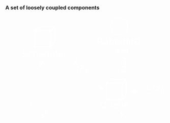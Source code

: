 ### A set of loosely coupled components

<svg
   xmlns:dc="http://purl.org/dc/elements/1.1/"
   xmlns:cc="http://creativecommons.org/ns#"
   xmlns:rdf="http://www.w3.org/1999/02/22-rdf-syntax-ns#"
   xmlns:svg="http://www.w3.org/2000/svg"
   xmlns="http://www.w3.org/2000/svg"
   xmlns:xlink="http://www.w3.org/1999/xlink"
   version="1.1"
   width="931.51184"
   height="597.75269"
   id="svg2">
  <defs
     id="defs4">
    <marker
       refX="0"
       refY="0"
       orient="auto"
       id="Arrow1Mend"
       style="overflow:visible">
      <path
         d="M 0,0 5,-5 -12.5,0 5,5 0,0 z"
         transform="matrix(-0.4,0,0,-0.4,-4,0)"
         id="path6294"
         style="fill-rule:evenodd;stroke:#000000;stroke-width:1pt" />
    </marker>
    <marker
       refX="0"
       refY="0"
       orient="auto"
       id="Arrow2Lend"
       style="overflow:visible">
      <path
         d="M 8.7185878,4.0337352 -2.2072895,0.01601326 8.7185884,-4.0017078 c -1.7454984,2.3720609 -1.7354408,5.6174519 -6e-7,8.035443 z"
         transform="matrix(-1.1,0,0,-1.1,-1.1,0)"
         id="path6306"
         style="fill-rule:evenodd;stroke-width:0.625;stroke-linejoin:round" />
    </marker>
    <marker
       refX="0"
       refY="0"
       orient="auto"
       id="Arrow1Lend"
       style="overflow:visible">
      <path
         d="M 0,0 5,-5 -12.5,0 5,5 0,0 z"
         transform="matrix(-0.8,0,0,-0.8,-10,0)"
         id="path6288"
         style="fill-rule:evenodd;stroke:#000000;stroke-width:1pt" />
    </marker>
    <filter
       color-interpolation-filters="sRGB"
       id="filter4927">
      <feTurbulence
         id="feTurbulence4929"
         type="fractalNoise"
         numOctaves="7"
         baseFrequency="0.02"
         seed="55"
         result="result0" />
      <feDiffuseLighting
         id="feDiffuseLighting4931"
         surfaceScale="4"
         diffuseConstant="1"
         kernelUnitLength="1"
         result="result1"
         in="result0">
        <feDistantLight
           id="feDistantLight4933"
           azimuth="235"
           elevation="60" />
      </feDiffuseLighting>
      <feSpecularLighting
         id="feSpecularLighting4935"
         in="result0"
         surfaceScale="3"
         specularConstant="1"
         specularExponent="25"
         kernelUnitLength="1"
         result="result3">
        <feDistantLight
           id="feDistantLight4937"
           azimuth="235"
           elevation="55" />
      </feSpecularLighting>
      <feComposite
         in2="SourceGraphic"
         operator="arithmetic"
         k1="1"
         k2="0"
         k3="0"
         k4="0"
         in="result1"
         result="result2"
         id="feComposite4939" />
      <feComposite
         in2="result3"
         operator="arithmetic"
         k1="0"
         k2="1"
         k3="1"
         k4="0"
         in="result2"
         result="result4"
         id="feComposite4941" />
      <feComposite
         in2="SourceAlpha"
         operator="in"
         in="result4"
         result="fbSourceGraphic"
         id="feComposite4943" />
      <feDisplacementMap
         in2="result0"
         scale="7"
         xChannelSelector="R"
         yChannelSelector="G"
         id="feDisplacementMap4945" />
    </filter>
    <filter
       color-interpolation-filters="sRGB"
       id="filter4927-9">
      <feTurbulence
         id="feTurbulence4929-3"
         type="fractalNoise"
         numOctaves="7"
         baseFrequency="0.02"
         seed="55"
         result="result0" />
      <feDiffuseLighting
         id="feDiffuseLighting4931-6"
         surfaceScale="4"
         diffuseConstant="1"
         kernelUnitLength="1"
         result="result1"
         in="result0">
        <feDistantLight
           id="feDistantLight4933-1"
           azimuth="235"
           elevation="60" />
      </feDiffuseLighting>
      <feSpecularLighting
         id="feSpecularLighting4935-5"
         in="result0"
         surfaceScale="3"
         specularConstant="1"
         specularExponent="25"
         kernelUnitLength="1"
         result="result3">
        <feDistantLight
           id="feDistantLight4937-6"
           azimuth="235"
           elevation="55" />
      </feSpecularLighting>
      <feComposite
         in2="SourceGraphic"
         operator="arithmetic"
         k1="1"
         k2="0"
         k3="0"
         k4="0"
         in="result1"
         result="result2"
         id="feComposite4939-9" />
      <feComposite
         in2="result3"
         operator="arithmetic"
         k1="0"
         k2="1"
         k3="1"
         k4="0"
         in="result2"
         result="result4"
         id="feComposite4941-2" />
      <feComposite
         in2="SourceAlpha"
         operator="in"
         in="result4"
         result="fbSourceGraphic"
         id="feComposite4943-5" />
      <feDisplacementMap
         in2="result0"
         scale="7"
         xChannelSelector="R"
         yChannelSelector="G"
         id="feDisplacementMap4945-8" />
    </filter>
    <filter
       color-interpolation-filters="sRGB"
       id="filter5200">
      <feTurbulence
         id="feTurbulence5202"
         type="fractalNoise"
         numOctaves="7"
         baseFrequency="0.02"
         seed="55"
         result="result0" />
      <feDiffuseLighting
         id="feDiffuseLighting5204"
         surfaceScale="4"
         diffuseConstant="1"
         kernelUnitLength="1"
         result="result1"
         in="result0">
        <feDistantLight
           id="feDistantLight5206"
           azimuth="235"
           elevation="60" />
      </feDiffuseLighting>
      <feSpecularLighting
         id="feSpecularLighting5208"
         in="result0"
         surfaceScale="3"
         specularConstant="1"
         specularExponent="25"
         kernelUnitLength="1"
         result="result3">
        <feDistantLight
           id="feDistantLight5210"
           azimuth="235"
           elevation="55" />
      </feSpecularLighting>
      <feComposite
         in2="SourceGraphic"
         operator="arithmetic"
         k1="1"
         k2="0"
         k3="0"
         k4="0"
         in="result1"
         result="result2"
         id="feComposite5212" />
      <feComposite
         in2="result3"
         operator="arithmetic"
         k1="0"
         k2="1"
         k3="1"
         k4="0"
         in="result2"
         result="result4"
         id="feComposite5214" />
      <feComposite
         in2="SourceAlpha"
         operator="in"
         in="result4"
         result="fbSourceGraphic"
         id="feComposite5216" />
      <feDisplacementMap
         in2="result0"
         scale="7"
         xChannelSelector="R"
         yChannelSelector="G"
         id="feDisplacementMap5218" />
    </filter>
    <marker
       refX="0"
       refY="0"
       orient="auto"
       id="Arrow1Mend-0"
       style="overflow:visible">
      <path
         d="M 0,0 5,-5 -12.5,0 5,5 0,0 z"
         transform="matrix(-0.4,0,0,-0.4,-4,0)"
         id="path6294-4"
         style="fill-rule:evenodd;stroke:#000000;stroke-width:1pt" />
    </marker>
    <marker
       refX="0"
       refY="0"
       orient="auto"
       id="marker4054"
       style="overflow:visible">
      <path
         d="M 0,0 5,-5 -12.5,0 5,5 0,0 z"
         transform="matrix(-0.4,0,0,-0.4,-4,0)"
         id="path4056"
         style="fill-rule:evenodd;stroke:#000000;stroke-width:1pt" />
    </marker>
    <marker
       refX="0"
       refY="0"
       orient="auto"
       id="marker4058"
       style="overflow:visible">
      <path
         d="M 0,0 5,-5 -12.5,0 5,5 0,0 z"
         transform="matrix(-0.4,0,0,-0.4,-4,0)"
         id="path4060"
         style="fill-rule:evenodd;stroke:#000000;stroke-width:1pt" />
    </marker>
    <marker
       refX="0"
       refY="0"
       orient="auto"
       id="marker4062"
       style="overflow:visible">
      <path
         d="M 0,0 5,-5 -12.5,0 5,5 0,0 z"
         transform="matrix(-0.4,0,0,-0.4,-4,0)"
         id="path4064"
         style="fill-rule:evenodd;stroke:#000000;stroke-width:1pt" />
    </marker>
    <marker
       refX="0"
       refY="0"
       orient="auto"
       id="marker4066"
       style="overflow:visible">
      <path
         d="M 0,0 5,-5 -12.5,0 5,5 0,0 z"
         transform="matrix(-0.4,0,0,-0.4,-4,0)"
         id="path4068"
         style="fill-rule:evenodd;stroke:#000000;stroke-width:1pt" />
    </marker>
    <marker
       refX="0"
       refY="0"
       orient="auto"
       id="marker4070"
       style="overflow:visible">
      <path
         d="M 0,0 5,-5 -12.5,0 5,5 0,0 z"
         transform="matrix(-0.4,0,0,-0.4,-4,0)"
         id="path4072"
         style="fill-rule:evenodd;stroke:#000000;stroke-width:1pt" />
    </marker>
    <marker
       refX="0"
       refY="0"
       orient="auto"
       id="marker4074"
       style="overflow:visible">
      <path
         d="M 0,0 5,-5 -12.5,0 5,5 0,0 z"
         transform="matrix(-0.4,0,0,-0.4,-4,0)"
         id="path4076"
         style="fill-rule:evenodd;stroke:#000000;stroke-width:1pt" />
    </marker>
    <path
       d="m 275.77164,1927.2959 c 35.31392,7.8399 75.72672,12.6374 98.6414,42.4264"
       id="path7150-9"
       style="fill:none;stroke:none" />
    <path
       d="m 456.43743,1138.4241 c 28.4362,5.7057 49.00039,20.5567 51.97234,48.7903"
       transform="translate(0,702.36215)"
       id="path7161-2"
       style="fill:none;stroke:none" />
    <path
       d="m 224.5064,1846.0895 c 2.26662,21.2383 -1.95841,40.8674 0.35355,61.3389"
       id="path7166-2"
       style="fill:none;stroke:none" />
    <path
       d="m 127,1169.5 c 14.35038,12.4758 36.6232,25.0774 46.5,36.75"
       transform="translate(0,702.36215)"
       id="path7189-6"
       style="fill:none;stroke:none" />
    <path
       d="m 64.06095,1972.2176 c 35.96516,71.8882 38.83121,64.6814 33.5,121"
       id="path7200-5"
       style="fill:none;stroke:none" />
    <path
       d="m 417.193,1423.0345 c 24.95118,-15.18 84.14272,-66.644 103.23758,-94.0452"
       transform="translate(0,702.36215)"
       id="path7211-5"
       style="fill:none;stroke:none" />
    <path
       d="m 251.37646,1280.199 c 24.33622,32.8983 59.3224,73.2045 94.39875,106.4195"
       transform="translate(0,702.36215)"
       id="path7235-1"
       style="fill:none;stroke:none" />
    <filter
       color-interpolation-filters="sRGB"
       id="filter4522">
      <feTurbulence
         id="feTurbulence4524"
         type="fractalNoise"
         numOctaves="7"
         baseFrequency="0.02"
         seed="55"
         result="result0" />
      <feDiffuseLighting
         id="feDiffuseLighting4526"
         surfaceScale="4"
         diffuseConstant="1"
         kernelUnitLength="1"
         result="result1"
         in="result0">
        <feDistantLight
           id="feDistantLight4528"
           azimuth="235"
           elevation="60" />
      </feDiffuseLighting>
      <feSpecularLighting
         id="feSpecularLighting4530"
         in="result0"
         surfaceScale="3"
         specularConstant="1"
         specularExponent="25"
         kernelUnitLength="1"
         result="result3">
        <feDistantLight
           id="feDistantLight4532"
           azimuth="235"
           elevation="55" />
      </feSpecularLighting>
      <feComposite
         in2="SourceGraphic"
         operator="arithmetic"
         k1="1"
         k2="0"
         k3="0"
         k4="0"
         in="result1"
         result="result2"
         id="feComposite4534" />
      <feComposite
         in2="result3"
         operator="arithmetic"
         k1="0"
         k2="1"
         k3="1"
         k4="0"
         in="result2"
         result="result4"
         id="feComposite4536" />
      <feComposite
         in2="SourceAlpha"
         operator="in"
         in="result4"
         result="fbSourceGraphic"
         id="feComposite4538" />
      <feDisplacementMap
         in2="result0"
         scale="7"
         xChannelSelector="R"
         yChannelSelector="G"
         id="feDisplacementMap4540" />
    </filter>
    <marker
       refX="0"
       refY="0"
       orient="auto"
       id="Arrow1Mend-08"
       style="overflow:visible">
      <path
         d="M 0,0 5,-5 -12.5,0 5,5 0,0 z"
         transform="matrix(-0.4,0,0,-0.4,-4,0)"
         id="path6294-0"
         style="fill-rule:evenodd;stroke:#000000;stroke-width:1pt" />
    </marker>
    <marker
       refX="0"
       refY="0"
       orient="auto"
       id="marker3361"
       style="overflow:visible">
      <path
         d="M 0,0 5,-5 -12.5,0 5,5 0,0 z"
         transform="matrix(-0.4,0,0,-0.4,-4,0)"
         id="path3363"
         style="fill-rule:evenodd;stroke:#000000;stroke-width:1pt" />
    </marker>
    <marker
       refX="0"
       refY="0"
       orient="auto"
       id="marker3365"
       style="overflow:visible">
      <path
         d="M 0,0 5,-5 -12.5,0 5,5 0,0 z"
         transform="matrix(-0.4,0,0,-0.4,-4,0)"
         id="path3367"
         style="fill-rule:evenodd;stroke:#000000;stroke-width:1pt" />
    </marker>
    <marker
       refX="0"
       refY="0"
       orient="auto"
       id="marker3369"
       style="overflow:visible">
      <path
         d="M 0,0 5,-5 -12.5,0 5,5 0,0 z"
         transform="matrix(-0.4,0,0,-0.4,-4,0)"
         id="path3371"
         style="fill-rule:evenodd;stroke:#000000;stroke-width:1pt" />
    </marker>
    <marker
       refX="0"
       refY="0"
       orient="auto"
       id="marker3373"
       style="overflow:visible">
      <path
         d="M 0,0 5,-5 -12.5,0 5,5 0,0 z"
         transform="matrix(-0.4,0,0,-0.4,-4,0)"
         id="path3375"
         style="fill-rule:evenodd;stroke:#000000;stroke-width:1pt" />
    </marker>
    <marker
       refX="0"
       refY="0"
       orient="auto"
       id="marker3377"
       style="overflow:visible">
      <path
         d="M 0,0 5,-5 -12.5,0 5,5 0,0 z"
         transform="matrix(-0.4,0,0,-0.4,-4,0)"
         id="path3379"
         style="fill-rule:evenodd;stroke:#000000;stroke-width:1pt" />
    </marker>
    <marker
       refX="0"
       refY="0"
       orient="auto"
       id="marker3381"
       style="overflow:visible">
      <path
         d="M 0,0 5,-5 -12.5,0 5,5 0,0 z"
         transform="matrix(-0.4,0,0,-0.4,-4,0)"
         id="path3383"
         style="fill-rule:evenodd;stroke:#000000;stroke-width:1pt" />
    </marker>
    <path
       d="m 275.77164,1927.2959 c 35.31392,7.8399 75.72672,12.6374 98.6414,42.4264"
       id="path7150-8"
       style="fill:none;stroke:none" />
    <path
       d="m 456.43743,1138.4241 c 28.4362,5.7057 49.00039,20.5567 51.97234,48.7903"
       transform="translate(0,702.36215)"
       id="path7161-7"
       style="fill:none;stroke:none" />
    <path
       d="m 224.5064,1846.0895 c 2.26662,21.2383 -1.95841,40.8674 0.35355,61.3389"
       id="path7166-0"
       style="fill:none;stroke:none" />
    <path
       d="m 127,1169.5 c 14.35038,12.4758 36.6232,25.0774 46.5,36.75"
       transform="translate(0,702.36215)"
       id="path7189-7"
       style="fill:none;stroke:none" />
    <path
       d="m 64.06095,1972.2176 c 35.96516,71.8882 38.83121,64.6814 33.5,121"
       id="path7200-0"
       style="fill:none;stroke:none" />
    <path
       d="m 417.193,1423.0345 c 24.95118,-15.18 84.14272,-66.644 103.23758,-94.0452"
       transform="translate(0,702.36215)"
       id="path7211-59"
       style="fill:none;stroke:none" />
    <path
       d="m 251.37646,1280.199 c 24.33622,32.8983 59.3224,73.2045 94.39875,106.4195"
       transform="translate(0,702.36215)"
       id="path7235-14"
       style="fill:none;stroke:none" />
    <marker
       refX="0"
       refY="0"
       orient="auto"
       id="Arrow1Mend-9"
       style="overflow:visible">
      <path
         d="M 0,0 5,-5 -12.5,0 5,5 0,0 z"
         transform="matrix(-0.4,0,0,-0.4,-4,0)"
         id="path6294-2"
         style="fill-rule:evenodd;stroke:#000000;stroke-width:1pt" />
    </marker>
  </defs>
  <metadata
     id="metadata7">
    <rdf:RDF>
      <cc:Work
         rdf:about="">
        <dc:format>image/svg+xml</dc:format>
        <dc:type
           rdf:resource="http://purl.org/dc/dcmitype/StillImage" />
        <dc:title></dc:title>
      </cc:Work>
    </rdf:RDF>
  </metadata>
  <g class="fragment"
     transform="matrix(1.5742694,0,0,1.5742694,-65.474708,-989.88714)"
     id="g6067-6-4">
    <g
       transform="translate(122.04179,-82.797355)"
       id="g5342-9-1-2-4">
      <path
         d="m 131.09203,838.77085 29.8198,0 0,29.81981 -7.50365,10 -32.31615,0 0,-32.31225 z m -10,8 31.8198,0 0,31.81981 -31.8198,0 z"
         id="rect5234-6-8-4-9-83"
         style="color:#000000;fill:none;stroke:#ffffff;stroke-width:2;stroke-linecap:butt;stroke-linejoin:miter;stroke-miterlimit:4;stroke-opacity:1;stroke-dashoffset:0;marker:none;visibility:visible;display:inline;overflow:visible;enable-background:accumulate" />
      <path
         d="m 152.77926,144.62967 8.06544,-8.06543"
         transform="translate(0,702.36215)"
         id="path5340-8-0-4-6"
         style="fill:none;stroke:#ffffff;stroke-width:2;stroke-linecap:butt;stroke-linejoin:miter;stroke-miterlimit:4;stroke-opacity:1;stroke-dasharray:none" />
    </g>
    <text
       x="230.05235"
       y="813.13824"
       id="text5536-7-8"
       xml:space="preserve"
       style="font-size:18px;font-style:normal;font-variant:normal;font-weight:normal;font-stretch:normal;line-height:125%;letter-spacing:0px;word-spacing:0px;fill:#ffffff;fill-opacity:1;stroke:none;font-family:DejaVu Sans;-inkscape-font-specification:DejaVu Sans"><tspan
         x="230.05235"
         y="813.13824"
         id="tspan5538-5-2"
         style="fill:#ffffff;fill-opacity:1">Queue</tspan></text>
  </g>
  <g class="fragment"
     transform="matrix(1.5742694,0,0,1.5742694,-4.078203,-1218.1562)"
     id="g6046-3-1"
     style="fill:#c8deff;fill-opacity:1">
    <path
       d="m 505.70777,889.69233 c -21.42092,0 -39.7442,14.28116 -47.20531,34.50478 -5.35621,-2.36328 -11.30177,-3.62681 -17.54193,-3.62681 -21.03759,0 -38.54689,14.90134 -42.37532,34.65648 -2.69572,-0.66954 -5.52194,-1.00744 -8.42939,-1.00744 -18.93171,0 -34.26499,15.09594 -34.26499,33.69896 0,18.6038 15.33344,33.699 34.26499,33.699 5.9529,0 11.57043,-1.5076 16.44902,-4.1306 8.42042,8.4426 22.10277,13.9533 37.54534,13.9533 12.43839,0 23.70787,-3.5715 32.03188,-9.3693 7.15298,7.4965 17.16349,12.1398 28.25076,12.1398 14.40383,0 26.99474,-7.8603 33.85393,-19.5957 4.72249,2.656 10.0575,4.181 15.67421,4.181 19.63149,0 35.54059,-18.2222 35.54059,-40.70173 0,-21.64929 -14.77085,-39.32334 -33.39883,-40.60057 -3.15506,-26.96374 -24.52183,-47.80396 -50.3943,-47.80396 z"
       id="path4074-4-7-17"
       style="fill:none;stroke:#ffffff;stroke-width:3.26240063;stroke-linecap:round;stroke-linejoin:round;stroke-opacity:1" />
    <g
       transform="translate(370.40009,135.59866)"
       id="g5342-1-1-8"
       style="fill:#ffffff;fill-opacity:1">
      <path
         d="m 131.09203,838.77085 29.8198,0 0,29.81981 -7.50365,10 -32.31615,0 0,-32.31225 z m -10,8 31.8198,0 0,31.81981 -31.8198,0 z"
         id="rect5234-6-3-4-91"
         style="color:#000000;fill:none;stroke:#ffffff;stroke-width:2;stroke-linecap:butt;stroke-linejoin:miter;stroke-miterlimit:4;stroke-opacity:1;stroke-dashoffset:0;marker:none;visibility:visible;display:inline;overflow:visible;enable-background:accumulate" />
      <path
         d="m 152.77926,144.62967 8.06544,-8.06543"
         transform="translate(0,702.36215)"
         id="path5340-6-7-0"
         style="fill:#ffffff;fill-opacity:1;stroke:#ffffff;stroke-width:2;stroke-linecap:butt;stroke-linejoin:miter;stroke-miterlimit:4;stroke-opacity:1;stroke-dasharray:none" />
    </g>
    <g
       transform="translate(359.60898,62.042311)"
       id="g5342-5-8-4"
       style="fill:#ffffff;fill-opacity:1">
      <path
         d="m 131.09203,838.77085 29.8198,0 0,29.81981 -7.50365,10 -32.31615,0 0,-32.31225 z m -10,8 31.8198,0 0,31.81981 -31.8198,0 z"
         id="rect5234-6-7-6-7"
         style="color:#000000;fill:none;stroke:#ffffff;stroke-width:2;stroke-linecap:butt;stroke-linejoin:miter;stroke-miterlimit:4;stroke-opacity:1;stroke-dashoffset:0;marker:none;visibility:visible;display:inline;overflow:visible;enable-background:accumulate" />
      <path
         d="m 152.77926,144.62967 8.06544,-8.06543"
         transform="translate(0,702.36215)"
         id="path5340-64-4-5"
         style="fill:#ffffff;fill-opacity:1;stroke:#ffffff;stroke-width:2;stroke-linecap:butt;stroke-linejoin:miter;stroke-miterlimit:4;stroke-opacity:1;stroke-dasharray:none" />
    </g>
    <g
       transform="translate(297.76279,134.14585)"
       id="g5342-5-7-6-8"
       style="fill:#ffffff;fill-opacity:1">
      <path
         d="m 131.09203,838.77085 29.8198,0 0,29.81981 -7.50365,10 -32.31615,0 0,-32.31225 z m -10,8 31.8198,0 0,31.81981 -31.8198,0 z"
         id="rect5234-6-7-9-3-3"
         style="color:#000000;fill:none;stroke:#ffffff;stroke-width:2;stroke-linecap:butt;stroke-linejoin:miter;stroke-miterlimit:4;stroke-opacity:1;stroke-dashoffset:0;marker:none;visibility:visible;display:inline;overflow:visible;enable-background:accumulate" />
      <path
         d="m 152.77926,144.62967 8.06544,-8.06543"
         transform="translate(0,702.36215)"
         id="path5340-64-9-9-5"
         style="fill:#ffffff;fill-opacity:1;stroke:#ffffff;stroke-width:2;stroke-linecap:butt;stroke-linejoin:miter;stroke-miterlimit:4;stroke-opacity:1;stroke-dasharray:none" />
    </g>
    <text
       x="429.92096"
       y="961.85248"
       id="text6033-5-5"
       xml:space="preserve"
       style="font-size:18px;font-style:normal;font-variant:normal;font-weight:normal;font-stretch:normal;line-height:125%;letter-spacing:0px;word-spacing:0px;fill:#ffffff;fill-opacity:1;stroke:none;font-family:DejaVu Sans;-inkscape-font-specification:DejaVu Sans"><tspan
         x="429.92096"
         y="961.85248"
         id="tspan6035-2-5"
         style="fill:#ffffff;fill-opacity:1">EC2 Workers</tspan></text>
  </g>
  <g  class="fragment"
     id="g4297">
    <g
       transform="matrix(1.5742694,0,0,1.5742694,-208.73323,-1219.7305)"
       id="g6041-5-3">
      <path
         d="m 553.60711,799.24994 6.7e-4,60.58372 c -3.3e-4,6.89428 -11.51218,12.50586 -25.71276,12.50586 -14.20056,0 -25.71243,-5.61158 -25.70893,-12.4848 l -10e-4,-60.61178 m 51.4234,-0.059 c 0,6.92222 -11.51113,12.5338 -25.71169,12.5338 -14.20058,0 -25.71244,-5.61158 -25.71244,-12.5338 0,-6.92222 11.51115,-12.5338 25.71173,-12.5338 14.20056,0 25.7124,5.61158 25.7124,12.5338 z"
         id="path5057-3-3-8-2-86"
         style="color:#000000;fill:none;stroke:#ffffff;stroke-width:2.63572335;stroke-linecap:butt;stroke-linejoin:miter;stroke-miterlimit:4;stroke-opacity:1;stroke-dasharray:none;stroke-dashoffset:0;marker:none;visibility:visible;display:inline;overflow:visible;enable-background:accumulate" />
      <text
         x="509.57349"
         y="846.21796"
         id="text5485-7-7"
         xml:space="preserve"
         style="font-size:29.11111069px;font-style:normal;font-variant:normal;font-weight:normal;font-stretch:normal;line-height:125%;letter-spacing:0px;word-spacing:0px;fill:#ffffff;fill-opacity:1;stroke:none;font-family:Monospace;-inkscape-font-specification:Monospace"><tspan
           x="509.57349"
           y="846.21796"
           id="tspan5487-8-2"
           style="font-style:normal;font-variant:normal;font-weight:normal;font-stretch:normal;fill:#ffffff;fill-opacity:1;font-family:DejaVu Sans;-inkscape-font-specification:DejaVu Sans">S3</tspan></text>
    </g>
    <g
       id="g4605">
      <path
         d="m 672.03125,90.1875 4.34375,0.84375 2.5625,0.59375 0.53125,-2.3125 -2.59375,-0.5625 0,-0.03125 -0.0312,0 L 672.5,87.875 z m 13.78125,3 6.09375,1.5 0.0312,0 0.71875,0.21875 0.625,-2.28125 -0.78125,-0.21875 -6.125,-1.5 z m 14,2.46875 -0.0312,0.125 -0.3125,1 0.0312,0 3.71875,1.125 0,-0.03125 3.03125,0.9375 0.6875,-2.25 -3.03125,-0.9375 -3.75,-1.09375 L 700.125,94.5 z m 13.125,5.375 1.25,0.4375 0.0312,0 3.5625,1.28125 0.0312,0 1.75,0.65625 0.84375,-2.21875 -1.78125,-0.65625 -0.0312,0 L 715,99.25 l -0.0312,0 -1.28125,-0.4375 z m 13.21875,4.9375 2.125,0.875 0.0312,0 3.40625,1.4375 0.90625,0.40625 0.96875,-2.15625 -0.9375,-0.40625 -3.4375,-1.46875 -0.0312,0 -2.15625,-0.875 z m 12.90625,5.65625 2.625,1.28125 0,-0.0312 3.21875,1.625 0.46875,0.25 1.09375,-2.09375 -0.46875,-0.25 -0.0312,0 -3.25,-1.625 0,-0.0312 -2.65625,-1.25 z m 12.5,6.4375 2.71875,1.5625 3,1.78125 0.0312,0 0.34375,0.21875 1.21875,-2 -0.34375,-0.21875 0,-0.0312 -0.0312,0 -3.03125,-1.78125 0,-0.0312 -2.71875,-1.53125 z m 12.03125,7.34375 2.40625,1.625 0.0312,0 2.78125,1.96875 0,-0.0312 0.5625,0.4375 1.40625,-1.90625 -0.59375,-0.4375 -2.8125,-1.96875 -0.0312,0 0,-0.0312 -2.4375,-1.625 z m 11.375,8.25 1.84375,1.4375 0.0312,0.0312 2.53125,2.125 1.03125,0.875 1.53125,-1.75 -1.03125,-0.90625 0,-0.0312 -2.59375,-2.15625 -1.84375,-1.46875 z m 10.625,9.21875 1.03125,1 2.28125,2.28125 0,0.0312 1.625,1.6875 1.6875,-1.625 -1.625,-1.71875 -2.3125,-2.34375 -0.0312,0 -1.03125,-1 z m 9.59375,10.25 0.15625,0.1875 -0.0312,0 2,2.4375 0.0312,0.0312 1.9375,2.5 -0.0312,0 0.25,0.34375 1.90625,-1.40625 -0.25,-0.34375 0,-0.0312 -1.96875,-2.53125 -2.03125,-2.5 -0.0312,-0.0312 -0.15625,-0.1875 z m 8.34375,11.25 1.0625,1.65625 0,0.0312 1.625,2.65625 0,0.0312 0.9375,1.625 2.0625,-1.15625 -0.96875,-1.6875 0,-0.0312 -1.65625,-2.6875 0,-0.0312 -1.09375,-1.6875 z m 6.875,12.21875 0.21875,0.375 0,0.0312 1.28125,2.8125 0.0312,0.0312 1.1875,2.84375 0.0312,0.0312 0.0937,0.25 2.1875,-0.84375 -0.0937,-0.28125 -0.0312,-0.0312 -1.21875,-2.90625 0,-0.0312 -0.0312,0 -1.3125,-2.875 0,-0.0312 -0.21875,-0.4375 z m 5.21875,12.96875 0.65625,2.03125 0,0.0312 0.875,3.03125 0,0.0312 0.40625,1.625 2.3125,-0.59375 -0.4375,-1.65625 0,-0.0312 -0.875,-3.09375 -0.0312,0 0,-0.0312 -0.65625,-2.0625 z m 3.4375,13.59375 0.1875,0.90625 0,0.0312 0.5,3.1875 0,0.0312 0.375,2.78125 2.34375,-0.3125 -0.375,-2.78125 0,-0.0312 0,-0.0312 -0.53125,-3.25 0,-0.0312 -0.1875,-0.9375 z m 1.65625,13.90625 0,0.15625 0,0.0312 0.15625,3.34375 0,0.0625 0.0312,3.4375 2.34375,-0.0312 -0.0312,-3.46875 0,-0.0312 -0.125,-3.4375 0,-0.0312 -0.0312,-0.1875 z"
         id="path6277-2"
         style="font-size:medium;font-style:normal;font-variant:normal;font-weight:normal;font-stretch:normal;text-indent:0;text-align:start;text-decoration:none;line-height:normal;letter-spacing:normal;word-spacing:normal;text-transform:none;direction:ltr;block-progression:tb;writing-mode:lr-tb;text-anchor:start;baseline-shift:baseline;color:#000000;fill:#ffffff;fill-opacity:1;stroke:none;stroke-width:2.36140418;marker:none;visibility:visible;display:inline;overflow:visible;enable-background:accumulate;font-family:Sans;-inkscape-font-specification:Sans" />
      <path
         d="m 677.9386,90.036954 5.50571,-3.781135 -17.11427,1.625416 15.38969,7.66143 -3.78113,-5.505711 z"
         id="path4611"
         style="fill:#ffffff;fill-opacity:1;fill-rule:evenodd;stroke:#ffffff;stroke-width:0.94456167pt;stroke-opacity:1" />
    </g>
    <g
       id="g4653">
      <path
         d="m 396.625,238.5 2.46875,0.0312 0.0312,-2.34375 -2.4375,-0.0625 z m 9.5,0.25 4.6875,0.21875 2.375,0.15625 0.15625,-2.375 -2.375,-0.125 -0.0312,0 -4.6875,-0.21875 z m 14.09375,0.875 4.4375,0.375 2.625,0.25 0.21875,-2.34375 -2.625,-0.25 -4.4375,-0.40625 z m 14.0625,1.40625 3.875,0.5 3.125,0.4375 0.34375,-2.34375 -3.15625,-0.4375 -3.875,-0.5 z m 13.96875,2.03125 3.09375,0.5 3.875,0.71875 0.4375,-2.3125 -3.90625,-0.71875 -3.09375,-0.53125 z m 13.875,2.59375 2.09375,0.4375 0.0312,0 4.1875,0.9375 0.0312,0 0.5625,0.125 0.53125,-2.28125 -0.5625,-0.125 -0.0312,-0.0312 -4.21875,-0.9375 -0.0312,0 -2.09375,-0.4375 z m 13.75,3.1875 0.9375,0.25 0,-0.0312 4.125,1.125 0.0312,0 1.75,0.46875 0.625,-2.28125 -1.78125,-0.46875 -4.15625,-1.125 -0.9375,-0.21875 z m 13.59375,3.78125 3.6875,1.125 3.0625,1 0.71875,-2.25 -3.0625,-1 -3.6875,-1.125 z m 13.4375,4.375 2.1875,0.75 0.0312,0 3.90625,1.4375 0.53125,0.1875 0.8125,-2.1875 -0.53125,-0.21875 -3.9375,-1.4375 -2.21875,-0.78125 z m 13.25,4.90625 0.625,0.25 0.0312,0.0312 3.8125,1.5625 0,-0.0312 2.0625,0.875 0.90625,-2.1875 -2.0625,-0.84375 -3.84375,-1.59375 -0.0312,0 -0.65625,-0.25 z m 13,5.5 2.8125,1.25 0.0312,0.0312 3.5625,1.65625 1,-2.125 -3.5625,-1.6875 -0.0312,0 0,-0.0312 -2.875,-1.25 z m 12.78125,6 4.84375,2.40625 0.0312,0 1.40625,0.75 1.125,-2.0625 -1.46875,-0.78125 -0.0312,0 -4.875,-2.4375 z m 12.53125,6.46875 6.21875,3.40625 1.125,-2.0625 -6.1875,-3.40625 z m 12.3125,6.9375 1.46875,0.875 0.0312,0 4.5625,2.78125 1.21875,-2.03125 -4.59375,-2.78125 -0.0312,0 -1.46875,-0.875 z m 12.0625,7.375 3.28125,2.09375 0.0312,0 2.625,1.75 1.28125,-1.96875 -2.625,-1.75 -0.0312,0 -3.3125,-2.09375 z m 11.8125,7.75 5.03125,3.46875 0.78125,0.5625 1.34375,-1.9375 -0.75,-0.53125 -0.0312,-0.0312 L 591.96875,300 z m 11.5625,8.125 0.125,0.0937 0.0312,0 5.53125,4.09375 1.40625,-1.90625 -5.5625,-4.09375 -0.0312,0 -0.125,-0.0937 z m 11.34375,8.46875 1.90625,1.46875 0,-0.0312 3.65625,2.875 1.46875,-1.84375 -3.65625,-2.875 -0.0312,0 0,-0.0312 -1.9375,-1.46875 z m 11.09375,8.71875 3.6875,2.96875 1.8125,1.5 1.5,-1.8125 -1.8125,-1.5 0,-0.0312 -3.6875,-2.96875 z m 10.9375,9 5.375,4.5625 1.53125,-1.78125 -5.375,-4.59375 z"
         id="path6279-1"
         style="font-size:medium;font-style:normal;font-variant:normal;font-weight:normal;font-stretch:normal;text-indent:0;text-align:start;text-decoration:none;line-height:normal;letter-spacing:normal;word-spacing:normal;text-transform:none;direction:ltr;block-progression:tb;writing-mode:lr-tb;text-anchor:start;baseline-shift:baseline;color:#000000;fill:#ffffff;fill-opacity:1;stroke:none;stroke-width:2.36140418;marker:none;visibility:visible;display:inline;overflow:visible;enable-background:accumulate;font-family:Sans;-inkscape-font-specification:Sans" />
      <path
         d="m 406.1103,237.45023 4.79232,-4.65226 -16.59804,4.47719 16.45798,4.96738 -4.65226,-4.79231 z"
         id="path4659"
         style="fill:#ffffff;fill-opacity:1;fill-rule:evenodd;stroke:#ffffff;stroke-width:0.94456167pt;stroke-opacity:1" />
    </g>
    <g
       transform="matrix(1.5742694,0,0,1.5742694,7.6495954,-2802.9982)"
       id="g7177-4">
      <text
         id="text7119-0"
         xml:space="preserve"
         style="font-size:18px;font-style:normal;font-variant:normal;font-weight:normal;font-stretch:normal;line-height:125%;letter-spacing:0px;word-spacing:0px;fill:#ffffff;fill-opacity:1;stroke:none;font-family:DejaVu Sans;-inkscape-font-specification:DejaVu Sans"><textPath
           xlink:href="#path7150-8"
           id="textPath7152-9"><tspan
   id="tspan7134-5"
   style="fill:#ffffff;fill-opacity:1">Claim Task</tspan></textPath></text>
      <path
         d="m 275.77164,1927.2959 c 35.31392,7.8399 75.72672,12.6374 98.6414,42.4264"
         id="path3452"
         style="fill:none;stroke:none" />
    </g>
    <g
       transform="matrix(1.5742694,0,0,1.5742694,7.6495954,-2799.8497)"
       id="g7183-1">
      <text
         id="text7115-9"
         xml:space="preserve"
         style="font-size:18px;font-style:normal;font-variant:normal;font-weight:normal;font-stretch:normal;line-height:125%;letter-spacing:0px;word-spacing:0px;fill:#ffffff;fill-opacity:1;stroke:none;font-family:DejaVu Sans;-inkscape-font-specification:DejaVu Sans"><textPath
           xlink:href="#path7161-7"
           id="textPath7163-1"><tspan
   id="tspan7117-86"
   style="fill:#ffffff;fill-opacity:1">Artifact</tspan></textPath></text>
      <path
         d="m 456.43743,1138.4241 c 28.4362,5.7057 49.00039,20.5567 51.97234,48.7903"
         transform="translate(0,702.36215)"
         id="path3458"
         style="fill:none;stroke:none" />
    </g>
  </g>
  <g class="fragment"
     id="g4332">
    <g
       transform="matrix(1.5742694,0,0,1.5742694,57.318303,-845.05436)"
       id="g6060-2-8">
      <g
         transform="translate(195.30743,16.904701)"
         id="g5342-9-7-0-5">
        <path
           d="m 131.09203,838.77085 29.8198,0 0,29.81981 -7.50365,10 -32.31615,0 0,-32.31225 z m -10,8 31.8198,0 0,31.81981 -31.8198,0 z"
           id="rect5234-6-8-45-8-5"
           style="color:#000000;fill:none;stroke:#ffffff;stroke-width:2;stroke-linecap:butt;stroke-linejoin:miter;stroke-miterlimit:4;stroke-opacity:1;stroke-dashoffset:0;marker:none;visibility:visible;display:inline;overflow:visible;enable-background:accumulate" />
        <path
           d="m 152.77926,144.62967 8.06544,-8.06543"
           transform="translate(0,702.36215)"
           id="path5340-8-01-1-3"
           style="fill:none;stroke:#ffffff;stroke-width:2;stroke-linecap:butt;stroke-linejoin:miter;stroke-miterlimit:4;stroke-opacity:1;stroke-dasharray:none" />
      </g>
      <text
         x="285.67117"
         y="913.06213"
         id="text5540-4-6"
         xml:space="preserve"
         style="font-size:18px;font-style:normal;font-variant:normal;font-weight:normal;font-stretch:normal;line-height:125%;letter-spacing:0px;word-spacing:0px;fill:#ffffff;fill-opacity:1;stroke:none;font-family:Monospace;-inkscape-font-specification:Monospace"><tspan
           x="285.67117"
           y="913.06213"
           id="tspan5542-8-67"
           style="font-style:normal;font-variant:normal;font-weight:normal;font-stretch:normal;fill:#ffffff;fill-opacity:1;font-family:DejaVu Sans;-inkscape-font-specification:DejaVu Sans">Provisioner</tspan></text>
    </g>
    <g
       id="g4613">
      <path
         d="m 745.75,427.21875 1.5,1.8125 5.46875,-4.5 -1.53125,-1.8125 z m -10.9375,9.03125 1.5,1.8125 5.46875,-4.5 -1.5,-1.8125 z m -10.9375,9.03125 1.53125,1.8125 5.4375,-4.5 -1.5,-1.84375 z m -10.90625,9 1.5,1.84375 5.46875,-4.53125 -1.5,-1.8125 z m -10.9375,9.03125 1.5,1.8125 5.46875,-4.5 -1.5,-1.8125 z m -10.90625,9.03125 1.5,1.8125 5.46875,-4.5 -1.53125,-1.84375 z m -10.9375,9 1.5,1.84375 5.46875,-4.53125 -1.5,-1.8125 z m -10.9375,9.03125 1.53125,1.8125 5.4375,-4.5 -1.5,-1.8125 z m -10.90625,9.03125 1.5,1.8125 5.46875,-4.5 -1.5,-1.84375 z m -10.9375,9 1.5,1.84375 5.46875,-4.53125 -1.5,-1.8125 z M 636.5,517.4375 l 1.5,1.8125 5.46875,-4.5 -1.53125,-1.8125 z m -10.9375,9.03125 1.5,1.8125 5.46875,-4.5 -1.5,-1.84375 z"
         id="path6269-37"
         style="font-size:medium;font-style:normal;font-variant:normal;font-weight:normal;font-stretch:normal;text-indent:0;text-align:start;text-decoration:none;line-height:normal;letter-spacing:normal;word-spacing:normal;text-transform:none;direction:ltr;block-progression:tb;writing-mode:lr-tb;text-anchor:start;baseline-shift:baseline;color:#000000;fill:#ffffff;fill-opacity:1;stroke:none;stroke-width:2.36140418;marker:none;visibility:visible;display:inline;overflow:visible;enable-background:accumulate;font-family:Sans;-inkscape-font-specification:Sans" />
      <path
         d="m 750.09693,425.15797 -0.63452,6.64885 9.73873,-14.16676 -15.75306,6.88339 6.64885,0.63452 z"
         id="path4619"
         style="fill:#ffffff;fill-opacity:1;fill-rule:evenodd;stroke:#ffffff;stroke-width:0.94456167pt;stroke-opacity:1" />
    </g>
    <g
       id="g4637">
      <path
         d="m 364.6875,307.4375 4.5625,5.40625 1.8125,-1.5 -4.5625,-5.4375 z m 9.125,10.84375 4.5625,5.40625 1.8125,-1.53125 -4.5625,-5.40625 z m 9.15625,10.8125 4.5625,5.4375 L 389.3125,333 384.75,327.59375 z m 9.125,10.84375 4.5625,5.40625 1.8125,-1.53125 -4.5625,-5.40625 z m 9.125,10.8125 4.5625,5.4375 1.8125,-1.53125 -4.5625,-5.40625 z m 9.15625,10.84375 4.5625,5.40625 1.78125,-1.5 -4.5625,-5.4375 z m 9.125,10.84375 4.5625,5.40625 1.8125,-1.53125 -4.5625,-5.40625 z m 9.125,10.8125 4.5625,5.40625 1.8125,-1.5 -4.5625,-5.4375 z m 9.125,10.84375 4.59375,5.40625 1.78125,-1.53125 -4.5625,-5.40625 z m 9.15625,10.8125 4.5625,5.4375 1.8125,-1.53125 -4.5625,-5.40625 z m 9.125,10.84375 4.5625,5.40625 1.8125,-1.53125 -4.5625,-5.40625 z m 9.125,10.8125 4.59375,5.4375 1.78125,-1.53125 -4.5625,-5.40625 z m 9.15625,10.84375 4.5625,5.40625 1.8125,-1.5 -4.5625,-5.4375 z m 9.125,10.84375 4.5625,5.40625 1.8125,-1.53125 -4.5625,-5.40625 z m 9.125,10.8125 4.59375,5.40625 1.78125,-1.5 -4.5625,-5.4375 z m 9.15625,10.84375 4.5625,5.40625 1.8125,-1.53125 -4.5625,-5.40625 z m 9.125,10.8125 4.5625,5.4375 1.8125,-1.53125 -4.5625,-5.40625 z m 9.125,10.84375 4.59375,5.40625 1.78125,-1.53125 -4.5625,-5.40625 z m 9.15625,10.8125 4.5625,5.4375 1.8125,-1.53125 -4.59375,-5.40625 z m 9.125,10.84375 4.5625,5.40625 1.8125,-1.5 -4.5625,-5.4375 z"
         id="path6271-0"
         style="font-size:medium;font-style:normal;font-variant:normal;font-weight:normal;font-stretch:normal;text-indent:0;text-align:start;text-decoration:none;line-height:normal;letter-spacing:normal;word-spacing:normal;text-transform:none;direction:ltr;block-progression:tb;writing-mode:lr-tb;text-anchor:start;baseline-shift:baseline;color:#000000;fill:#ffffff;fill-opacity:1;stroke:none;stroke-width:2.36140418;marker:none;visibility:visible;display:inline;overflow:visible;enable-background:accumulate;font-family:Sans;-inkscape-font-specification:Sans" />
      <path
         d="m 367.89469,309.41827 6.65512,0.56506 -14.26768,-9.59028 7.0475,15.68033 0.56506,-6.65511 z"
         id="path4643"
         style="fill:#ffffff;fill-opacity:1;fill-rule:evenodd;stroke:#ffffff;stroke-width:0.94456167pt;stroke-opacity:1" />
    </g>
    <g
       transform="matrix(1.5742694,0,0,1.5742694,7.6495954,-2799.8497)"
       id="g7222-4">
      <text
         transform="translate(-8.8388347,4.9497475)"
         id="text7111-6"
         xml:space="preserve"
         style="font-size:18px;font-style:normal;font-variant:normal;font-weight:normal;font-stretch:normal;line-height:125%;letter-spacing:0px;word-spacing:0px;fill:#ffffff;fill-opacity:1;stroke:none;font-family:DejaVu Sans;-inkscape-font-specification:DejaVu Sans"><textPath
           xlink:href="#path7211-59"
           id="textPath7213-3"><tspan
   id="tspan7113-5"
   style="fill:#ffffff;fill-opacity:1">Launch Node</tspan></textPath></text>
      <path
         d="m 417.193,1423.0345 c 24.95118,-15.18 84.14272,-66.644 103.23758,-94.0452"
         transform="translate(0,702.36215)"
         id="path3482"
         style="fill:none;stroke:none" />
    </g>
    <g
       transform="matrix(1.5742694,0,0,1.5742694,4.8666541,-2788.7179)"
       id="g7240-0">
      <text
         id="text7107-6"
         xml:space="preserve"
         style="font-size:18px;font-style:normal;font-variant:normal;font-weight:normal;font-stretch:normal;line-height:125%;letter-spacing:0px;word-spacing:0px;fill:#ffffff;fill-opacity:1;stroke:none;font-family:DejaVu Sans;-inkscape-font-specification:DejaVu Sans"><textPath
           xlink:href="#path7235-14"
           id="textPath7237-5"><tspan
   id="tspan7109-30"
   style="fill:#ffffff;fill-opacity:1">Pending Tasks?</tspan></textPath></text>
      <path
         d="m 251.37646,1280.199 c 24.33622,32.8983 59.3224,73.2045 94.39875,106.4195"
         transform="translate(0,702.36215)"
         id="path3488"
         style="fill:none;stroke:none" />
    </g>
  </g>
  <g class="fragment"
     id="g4352">
    <g
       transform="matrix(1.5742694,0,0,1.5742694,-31.25554,-1405.5734)"
       id="g6081-5-2">
      <path
         d="m 257.38687,168.98067 a 29.698485,29.698485 0 1 1 -59.39697,0 29.698485,29.698485 0 1 1 59.39697,0 z"
         transform="matrix(0.5756846,0,0,0.5756846,116.05713,816.84321)"
         id="path5524-5-3"
         style="color:#000000;fill:none;stroke:#ffffff;stroke-width:3.47412443;stroke-linecap:butt;stroke-linejoin:miter;stroke-miterlimit:4;stroke-opacity:1;stroke-dasharray:none;stroke-dashoffset:0;marker:none;visibility:visible;display:inline;overflow:visible;enable-background:accumulate" />
      <text
         x="202.93965"
         y="950.53876"
         id="text5526-9-5"
         xml:space="preserve"
         style="font-size:18px;font-style:normal;font-variant:normal;font-weight:normal;font-stretch:normal;line-height:125%;letter-spacing:0px;word-spacing:0px;fill:#ffffff;fill-opacity:1;stroke:none;font-family:Monospace;-inkscape-font-specification:Monospace"><tspan
           x="202.93965"
           y="950.53876"
           id="tspan5528-9-4"
           style="font-style:normal;font-variant:normal;font-weight:normal;font-stretch:normal;fill:#ffffff;fill-opacity:1;font-family:DejaVu Sans;-inkscape-font-specification:DejaVu Sans">RabbitMQ</tspan></text>
    </g>
    <g
       transform="matrix(1.5742694,0,0,1.5742694,10.798134,-2802.9982)"
       id="g7171-1">
      <text
         id="text7123-4"
         xml:space="preserve"
         style="font-size:18px;font-style:normal;font-variant:normal;font-weight:normal;font-stretch:normal;line-height:125%;letter-spacing:0px;word-spacing:0px;fill:#ffffff;fill-opacity:1;stroke:none;font-family:DejaVu Sans;-inkscape-font-specification:DejaVu Sans"><textPath
           xlink:href="#path7166-0"
           id="textPath7168-2"><tspan
   id="tspan7125-7"
   style="fill:#ffffff;fill-opacity:1">Event</tspan></textPath></text>
      <path
         d="m 224.5064,1846.0895 c 2.26662,21.2383 -1.95841,40.8674 0.35355,61.3389"
         id="path3464"
         style="fill:none;stroke:none" />
    </g>
    <g
       id="g4645">
      <path
         d="m 352.4375,107.21875 2.375,-0.0312 -0.0937,-6.1875 -2.34375,0 z m 0.0937,7.09375 0.0625,7.0625 2.375,0 -0.0937,-7.09375 z m 0.15625,14.15625 0.0625,7.09375 2.375,-0.0312 -0.0937,-7.09375 z m 0.21875,21.25 2.375,-0.0312 -0.0937,-7.0625 -2.34375,0 z m 0.0937,7.09375 0.0625,7.09375 2.375,-0.0312 -0.0937,-7.09375 z m 0.15625,14.15625 0.0625,7.09375 2.375,-0.0312 -0.0937,-7.09375 z m 0.15625,14.1875 0.0625,7.0625 2.375,-0.0312 -0.0937,-7.0625 z"
         id="path6263-1-7"
         style="font-size:medium;font-style:normal;font-variant:normal;font-weight:normal;font-stretch:normal;text-indent:0;text-align:start;text-decoration:none;line-height:normal;letter-spacing:normal;word-spacing:normal;text-transform:none;direction:ltr;block-progression:tb;writing-mode:lr-tb;text-anchor:start;baseline-shift:baseline;color:#000000;fill:#ffffff;fill-opacity:1;stroke:none;stroke-width:2.36140418;marker:none;visibility:visible;display:inline;overflow:visible;enable-background:accumulate;font-family:Sans;-inkscape-font-specification:Sans" />
      <path
         d="m 353.65523,110.44442 4.77485,4.67018 -4.90569,-16.476479 -4.53934,16.581149 4.67018,-4.77485 z"
         id="path4651"
         style="fill:#ffffff;fill-opacity:1;fill-rule:evenodd;stroke:#ffffff;stroke-width:0.94456167pt;stroke-opacity:1" />
    </g>
  </g>
  <g class="fragment"
     id="g4364">
    <g
       id="g4629">
      <path
         d="m 190.34375,143.6875 5.625,4.34375 1.4375,-1.875 -5.59375,-4.34375 z m 11.21875,8.65625 5.59375,4.34375 1.46875,-1.875 L 203,150.5 z m 11.21875,8.6875 5.59375,4.3125 1.4375,-1.875 -5.59375,-4.3125 z M 224,169.6875 229.59375,174 l 1.4375,-1.84375 -5.59375,-4.34375 z m 11.1875,8.65625 5.625,4.34375 1.4375,-1.875 -5.59375,-4.34375 z M 246.40625,187 l 5.625,4.34375 1.4375,-1.875 -5.625,-4.34375 z m 11.21875,8.65625 5.59375,4.34375 1.46875,-1.875 -5.625,-4.3125 z m 11.21875,8.6875 5.59375,4.3125 1.4375,-1.875 -5.59375,-4.3125 z m 11.1875,8.65625 5.625,4.3125 1.4375,-1.84375 L 281.5,211.125 z m 11.21875,8.65625 5.625,4.34375 1.4375,-1.875 -5.625,-4.34375 z m 11.21875,8.65625 4.40625,3.40625 1.4375,-1.84375 -4.40625,-3.4375 z"
         id="path6263-1"
         style="font-size:medium;font-style:normal;font-variant:normal;font-weight:normal;font-stretch:normal;text-indent:0;text-align:start;text-decoration:none;line-height:normal;letter-spacing:normal;word-spacing:normal;text-transform:none;direction:ltr;block-progression:tb;writing-mode:lr-tb;text-anchor:start;baseline-shift:baseline;color:#000000;fill:#ffffff;fill-opacity:1;stroke:none;stroke-width:2.36140418;marker:none;visibility:visible;display:inline;overflow:visible;enable-background:accumulate;font-family:Sans;-inkscape-font-specification:Sans" />
      <path
         d="m 300.12941,227.02084 -6.6248,0.84965 15.96785,6.36929 -10.1927,-13.84374 0.84965,6.6248 z"
         id="path4635"
         style="fill:#ffffff;fill-opacity:1;fill-rule:evenodd;stroke:#ffffff;stroke-width:0.94456167pt;stroke-opacity:1" />
    </g>
    <g
       transform="matrix(1.5742694,0,0,1.5742694,-7.2267418,-1181.948)"
       id="g6074-1-4">
      <g
         transform="translate(-57.859577,-65.849082)"
         id="g5342-9-0-6">
        <path
           d="m 131.09203,838.77085 29.8198,0 0,29.81981 -7.50365,10 -32.31615,0 0,-32.31225 z m -10,8 31.8198,0 0,31.81981 -31.8198,0 z"
           id="rect5234-6-8-5-8"
           style="color:#000000;fill:none;stroke:#ffffff;stroke-width:2;stroke-linecap:butt;stroke-linejoin:miter;stroke-miterlimit:4;stroke-opacity:1;stroke-dashoffset:0;marker:none;visibility:visible;display:inline;overflow:visible;enable-background:accumulate" />
        <path
           d="m 152.77926,144.62967 8.06544,-8.06543"
           transform="translate(0,702.36215)"
           id="path5340-8-3-70"
           style="fill:none;stroke:#ffffff;stroke-width:2;stroke-linecap:butt;stroke-linejoin:miter;stroke-miterlimit:4;stroke-opacity:1;stroke-dasharray:none" />
      </g>
      <text
         x="37.355331"
         y="833.15906"
         id="text5532-4-0"
         xml:space="preserve"
         style="font-size:18px;font-style:normal;font-variant:normal;font-weight:normal;font-stretch:normal;line-height:125%;letter-spacing:0px;word-spacing:0px;fill:#ffffff;fill-opacity:1;stroke:none;font-family:Monospace;-inkscape-font-specification:Monospace"><tspan
           x="37.355331"
           y="833.15906"
           id="tspan5534-8-7"
           style="font-style:normal;font-variant:normal;font-weight:normal;font-stretch:normal;fill:#ffffff;fill-opacity:1;font-family:DejaVu Sans;-inkscape-font-specification:DejaVu Sans">Scheduler</tspan></text>
    </g>
    <g
       transform="matrix(1.5742694,0,0,1.5742694,7.6495954,-2799.8497)"
       id="g7194-9">
      <text
         id="text7103-0"
         xml:space="preserve"
         style="font-size:18px;font-style:normal;font-variant:normal;font-weight:normal;font-stretch:normal;line-height:125%;letter-spacing:0px;word-spacing:0px;fill:#ffffff;fill-opacity:1;stroke:none;font-family:DejaVu Sans;-inkscape-font-specification:DejaVu Sans"><textPath
           xlink:href="#path7189-7"
           id="textPath7191-4"><tspan
   id="tspan7105-1"
   style="fill:#ffffff;fill-opacity:1">Task</tspan></textPath></text>
      <path
         d="m 127,1169.5 c 14.35038,12.4758 36.6232,25.0774 46.5,36.75"
         transform="translate(0,702.36215)"
         id="path3470"
         style="fill:none;stroke:none" />
    </g>
  </g>
  <g class="fragment"
     id="g4378">
    <g
       transform="matrix(1.5742694,0,0,1.5742694,-45.009208,-1002.4813)"
       id="g6092-3-6">
      <g
         transform="translate(-36.25,12.75)"
         id="g5228-7-5">
        <path
           d="m 79,266 28.5,-28.5 7.97789,29.77388"
           transform="translate(0,702.36215)"
           id="path5220-9-0"
           style="fill:none;stroke:#ffffff;stroke-width:2;stroke-linecap:butt;stroke-linejoin:miter;stroke-miterlimit:4;stroke-opacity:1;stroke-dasharray:none" />
        <path
           d="m 107,237.5 6.74343,-25.16682 -22.545109,6.04094"
           transform="translate(0,702.36215)"
           id="path5222-6-2"
           style="fill:none;stroke:#ffffff;stroke-width:2;stroke-linecap:butt;stroke-linejoin:miter;stroke-miterlimit:4;stroke-opacity:1;stroke-dasharray:none" />
        <path
           d="m 114,212.5 9,18"
           transform="translate(0,702.36215)"
           id="path5224-3-5"
           style="fill:none;stroke:#ffffff;stroke-width:2;stroke-linecap:butt;stroke-linejoin:miter;stroke-miterlimit:4;stroke-opacity:1;stroke-dasharray:none" />
        <path
           d="m 131,201.5 a 12.75,12.25 0 1 1 -25.5,0 12.75,12.25 0 1 1 25.5,0 z"
           transform="translate(1.75,701.61215)"
           id="path5226-7-5"
           style="color:#000000;fill:none;stroke:#ffffff;stroke-width:2;stroke-linecap:butt;stroke-linejoin:miter;stroke-miterlimit:4;stroke-opacity:1;stroke-dasharray:none;stroke-dashoffset:0;marker:none;visibility:visible;display:inline;overflow:visible;enable-background:accumulate" />
      </g>
      <path
         d="m 81.75,951.1122 23.25,-2.25005 5.5972,-20.88902"
         id="path6086-5-9"
         style="fill:none;stroke:#ffffff;stroke-width:3.5;stroke-linecap:butt;stroke-linejoin:miter;stroke-miterlimit:4;stroke-opacity:1;stroke-dasharray:none" />
      <text
         x="30"
         y="1000.3621"
         id="text6088-6-3"
         xml:space="preserve"
         style="font-size:18px;font-style:normal;font-variant:normal;font-weight:normal;font-stretch:normal;line-height:125%;letter-spacing:0px;word-spacing:0px;fill:#ffffff;fill-opacity:1;stroke:none;font-family:DejaVu Sans;-inkscape-font-specification:DejaVu Sans"><tspan
           x="30"
           y="1000.3621"
           id="tspan6090-6-9"
           style="fill:#ffffff;fill-opacity:1">Developer</tspan></text>
    </g>
    <g
       id="g4621">
      <path
         d="m 113.0625,146.28125 1.84375,1.46875 2.75,-3.4375 -1.84375,-1.46875 z m -6,7.78125 -2.625,3.53125 1.90625,1.40625 2.625,-3.53125 -0.0312,0 1.625,-2.125 -1.875,-1.4375 z m -7.6875,10.75 -2.3125,3.46875 0,0.0312 -0.6875,1.03125 2,1.28125 0.65625,-1.03125 2.3125,-3.4375 0,-0.0312 0.9375,-1.375 -1.9375,-1.34375 z m -8.625,13.625 0,0.0312 -1.75,3.0313 2.0625,1.15625 1.71875,-3 0,-0.0312 1.84375,-3.0625 -2.03125,-1.1875 z m -5.34375,9.75 -1.5625,3.15625 -1.34375,2.84375 2.125,1 1.34375,-2.8125 1.53125,-3.09375 0.03125,-0.0312 0.1875,-0.375 -2.09375,-1.09375 z m -6.84375,15.34375 0,0.0312 -1.09375,2.9375 0,0.0312 -0.3125,0.90625 2.25,0.78125 0.28125,-0.90625 0.03125,-0.0312 1.03125,-2.875 0.03125,-0.0312 1.0625,-2.75 -2.1875,-0.875 z m -3.78125,11.59375 0,0.0312 -0.71875,2.78125 0,0.0312 -0.625,2.75 -0.03125,0 0,0.0312 -0.09375,0.46875 2.3125,0.46875 0.09375,-0.4375 0,-0.0312 0.625,-2.6875 0,-0.0312 0.71875,-2.71875 0,-0.0312 0.25,-0.84375 L 75.03125,214.25 z M 72,228.8125 l 0,0.0312 -0.28125,2.625 -0.03125,0 0,0.0312 -0.21875,2.5625 0,0.0312 -0.09375,1.3125 2.375,0.15625 0.0625,-1.28125 0,-0.0312 0.25,-2.53125 0,-0.0312 0.28125,-2.53125 0,-0.0312 0.09375,-0.5 -2.34375,-0.34375 z m -0.75,13.78125 0.03125,1.625 0,0.0312 0.125,2.4375 0,0.0312 0.1875,2.40625 0.03125,0.0312 0.0625,0.625 2.34375,-0.28125 -0.0625,-0.5625 0,-0.0312 -0.1875,-2.34375 0,-0.0312 -0.125,-2.375 0,-0.0312 -0.0625,-1.59375 z m 1.4375,14.28125 0.34375,1.78125 0,0.0312 0.5,2.28125 0,0.0312 0.5625,2.28125 0,0.0312 0.15625,0.5625 2.28125,-0.625 -0.15625,-0.53125 0,-0.0312 -0.5625,-2.21875 0.03125,0 -0.5,-2.25 0,-0.0312 L 75,256.4375 z m 3.625,13.875 1.3125,3.75 0.03125,0 0,0.0312 1.15625,2.875 2.1875,-0.875 -1.125,-2.84375 -0.03125,0 0,-0.0312 -1.3125,-3.71875 z m 5.375,13.21875 1.6875,3.46875 0,0.0312 0.03125,0 1.46875,2.875 2.09375,-1.09375 -1.46875,-2.84375 0,-0.0312 -1.6875,-3.4375 z m 6.65625,12.625 2,3.4375 1.625,2.65625 2.03125,-1.21875 -1.625,-2.625 0,-0.0312 -2,-3.40625 z m 7.40625,12.125 2.40625,3.71875 1.46875,2.21875 1.96875,-1.28125 -1.46875,-2.21875 0,-0.0312 -2.375,-3.6875 z m 7.78125,11.84375 0.0937,0.125 3.84375,5.78125 1.96875,-1.3125 -3.84375,-5.78125 -0.0937,-0.0937 z m 7.84375,11.8125 3.34375,5.09375 0.0312,0.0312 0.5,0.78125 2,-1.25 -0.53125,-0.8125 0,-0.0312 -3.375,-5.125 z m 7.625,11.90625 1.15625,1.84375 -0.0312,0 2.53125,4.21875 2.03125,-1.21875 -2.53125,-4.21875 -1.15625,-1.875 z m 7.09375,12.1875 1.65625,3.0625 0.0312,0.0312 1.59375,3.15625 2.09375,-1.0625 -1.625,-3.1875 0,-0.0312 -1.6875,-3.09375 z m 6.3125,12.5625 2.03125,4.65625 0.0312,0.0625 0.6875,1.78125 2.1875,-0.875 -0.71875,-1.8125 0,-0.0312 0,-0.0312 -2.0625,-4.6875 z m 5.25,13.0625 0.5625,1.5625 0,0.0312 0.84375,2.53125 -0.0312,0 0.8125,2.5625 2.25,-0.6875 -0.78125,-2.5625 0,-0.0312 -0.0312,0 -0.84375,-2.5625 0,-0.0312 -0.5625,-1.59375 z m 3.96875,13.46875 0.3125,1.1875 0,0.0312 0.59375,2.6875 0,0.0312 0.53125,2.75 0.0312,0.15625 2.34375,-0.40625 -0.0312,-0.15625 0,-0.0312 -0.5625,-2.78125 0,-0.0312 -0.59375,-2.75 -0.0312,0 0,-0.0312 L 143.9375,395 z m 2.5625,13.8125 0.1875,1.34375 0,0.0312 0.3125,2.875 0,0.0312 0.21875,2.6875 2.34375,-0.1875 -0.21875,-2.71875 0,-0.0312 -0.3125,-2.9375 0,-0.0312 -0.1875,-1.375 z m 1.0625,13.96875 0.0312,2.3125 0,0.0312 0,3.09375 0,0.0312 -0.0312,1.5625 2.34375,0.0625 0.0625,-1.59375 0,-0.0312 0,-3.125 0,-0.0312 -0.0312,-2.34375 z m -0.4375,15.0625 0,0.0312 -0.3125,3.25 0,0.0312 -0.3125,2.6875 2.34375,0.28125 0.3125,-2.71875 0,-0.0312 0.3125,-3.3125 0,-0.0312 0.0937,-1.03125 -2.375,-0.15625 z m -1.71875,13.5 0.0312,0 -0.65625,3.5 -0.5625,2.875 2.3125,0.46875 0.59375,-2.90625 0.625,-3.53125 0,-0.0312 0.0937,-0.5625 -2.34375,-0.34375 z m -3.03125,14.3125 0.0312,0 -1,3.71875 -0.5625,2 2.28125,0.65625 0.5625,-2.03125 1,-3.75 0,-0.0312 0.25,-1.09375 -2.28125,-0.53125 z m -4.46875,15.1875 0,0.0312 -1.34375,3.9375 2.21875,0.78125 1.375,-3.96875 0,-0.0312 0.90625,-2.75 -2.25,-0.71875 z"
         id="path6261-7"
         style="font-size:medium;font-style:normal;font-variant:normal;font-weight:normal;font-stretch:normal;text-indent:0;text-align:start;text-decoration:none;line-height:normal;letter-spacing:normal;word-spacing:normal;text-transform:none;direction:ltr;block-progression:tb;writing-mode:lr-tb;text-anchor:start;baseline-shift:baseline;color:#000000;fill:#ffffff;fill-opacity:1;stroke:none;stroke-width:2.36140418;marker:none;visibility:visible;display:inline;overflow:visible;enable-background:accumulate;font-family:Sans;-inkscape-font-specification:Sans" />
      <path
         d="m 110.78203,150.90341 0.69007,6.64331 6.75149,-15.81005 -14.08487,9.85681 6.64331,-0.69007 z"
         id="path4627"
         style="fill:#ffffff;fill-opacity:1;fill-rule:evenodd;stroke:#ffffff;stroke-width:0.94456167pt;stroke-opacity:1" />
    </g>
    <g
       transform="matrix(1.5742694,0,0,1.5742694,7.6495954,-2799.8497)"
       id="g7205-4">
      <text
         id="text7099-9"
         xml:space="preserve"
         style="font-size:18px;font-style:normal;font-variant:normal;font-weight:normal;font-stretch:normal;line-height:125%;letter-spacing:0px;word-spacing:0px;fill:#ffffff;fill-opacity:1;stroke:none;font-family:DejaVu Sans;-inkscape-font-specification:DejaVu Sans"><textPath
           xlink:href="#path7200-0"
           id="textPath7202-6"><tspan
   id="tspan7101-5"
   style="fill:#ffffff;fill-opacity:1">TaskGraph</tspan></textPath></text>
      <path
         d="m 64.06095,1972.2176 c 35.96516,71.8882 38.83121,64.6814 33.5,121"
         id="path3476"
         style="fill:none;stroke:none" />
    </g>
  </g>
</svg>